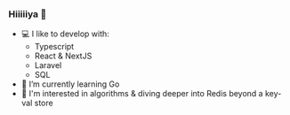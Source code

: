 ### Hiiiiiya 🐸

- 💻 I like to develop with:
  - Typescript
  - React & NextJS
  - Laravel
  - SQL
- 🌱 I’m currently learning Go
- 💭 I'm interested in algorithms & diving deeper into Redis beyond a key-val store

<!--
**BoilingSoup/BoilingSoup** is a ✨ _special_ ✨ repository because its `README.md` (this file) appears on your GitHub profile.

Here are some ideas to get you started:

- 🔭 I’m currently working on ...
- 🌱 I’m currently learning ...
- 👯 I’m looking to collaborate on ...
- 🤔 I’m looking for help with ...
- 💬 Ask me about ...
- 📫 How to reach me: ...
- ⚡ Fun fact: ...
-->
